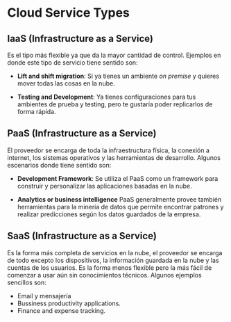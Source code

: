 # Cloud Service Types

## IaaS (Infrastructure as a Service)

Es el tipo más flexible ya que da la mayor cantidad de control. Ejemplos en
donde este tipo de servicio tiene sentido son:

- **Lift and shift migration**: Si ya tienes un ambiente _on premise_ y quieres
  mover todas las cosas en la nube.

- **Testing and Development**: Ya tienes configuraciones para tus ambientes de
  prueba y testing, pero te gustaría poder replicarlos de forma rápida.

## PaaS (Infrastructure as a Service)

El proveedor se encarga de toda la infraestructura física, la conexión a
internet, los sistemas operativos y las herramientas de desarrollo. Algunos
escenarios donde tiene sentido son:

- **Development Framework**: Se utiliza el PaaS como un framework para construir
  y personalizar las aplicaciones basadas en la nube.

- **Analytics or business intelligence** PaaS generalmente provee también
  herramientas para la minería de datos que permite encontrar patrones y
  realizar predicciones según los datos guardados de la empresa.

## SaaS (Infrastructure as a Service)

Es la forma más completa de servicios en la nube, el proveedor se encarga de
todo excepto los dispositivos, la información guardada en la nube y las cuentas
de los usuarios. Es la forma menos flexible pero la más fácil de comenzar a usar
aún sin conocimientos técnicos. Algunos ejemplos sencillos son:

- Email y mensajería
- Bussiness productivity applications.
- Finance and expense tracking.
